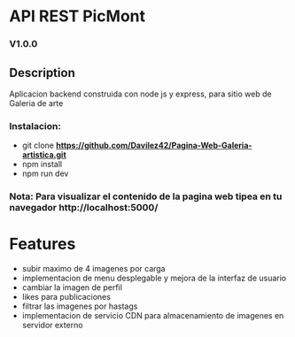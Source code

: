 # API REST PicMont
### V1.0.0
## Description
Aplicacion backend construida con node js y express, para sitio web de Galeria de arte 


### Instalacion:
- git clone <b> https://github.com/Davilez42/Pagina-Web-Galeria-artistica.git </b>
- npm install
- npm run dev

### Nota: Para visualizar el contenido de la pagina web tipea en tu navegador <b> http://localhost:5000/</b>

#

# Features 
- subir maximo de 4 imagenes por carga
- implementacion de menu desplegable y mejora de la interfaz de usuario  
- cambiar la imagen de perfil
- likes para publicaciones 
- filtrar las imagenes por hastags
- implementacion de servicio CDN para almacenamiento de imagenes en servidor externo
 
